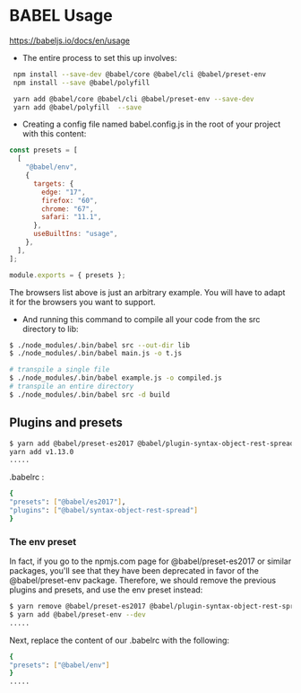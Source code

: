 # BABEL Usage

<https://babeljs.io/docs/en/usage>

* The entire process to set this up involves:

```bash
 npm install --save-dev @babel/core @babel/cli @babel/preset-env
 npm install --save @babel/polyfill
```

```bash
 yarn add @babel/core @babel/cli @babel/preset-env --save-dev
 yarn add @babel/polyfill  --save
```

* Creating a config file named babel.config.js in the root of your project with this content:

```javascript
const presets = [
  [
    "@babel/env",
    {
      targets: {
        edge: "17",
        firefox: "60",
        chrome: "67",
        safari: "11.1",
      },
      useBuiltIns: "usage",
    },
  ],
];

module.exports = { presets };
```

The browsers list above is just an arbitrary example. You will have to adapt it for the browsers you want to support.

* And running this command to compile all your code from the src directory to lib:

```bash
$ ./node_modules/.bin/babel src --out-dir lib
$ ./node_modules/.bin/babel main.js -o t.js

# transpile a single file
$ ./node_modules/.bin/babel example.js -o compiled.js
# transpile an entire directory
$ ./node_modules/.bin/babel src -d build
```

## Plugins and presets

```bash
$ yarn add @babel/preset-es2017 @babel/plugin-syntax-object-rest-spread --dev
yarn add v1.13.0
.....
```

.babelrc :

```bash
{
"presets": ["@babel/es2017"],
"plugins": ["@babel/syntax-object-rest-spread"]
}
```

### The env preset
In fact, if you go to the npmjs.com page for @babel/preset-es2017 or similar packages, you'll see that they have been deprecated in favor of the @babel/preset-env package. Therefore, we should remove the previous plugins and presets, and use the env preset instead:

```bash
$ yarn remove @babel/preset-es2017 @babel/plugin-syntax-object-rest-spread
$ yarn add @babel/preset-env --dev
.....
```

Next, replace the content of our .babelrc with the following:

```bash
{
"presets": ["@babel/env"]
}
.....
```